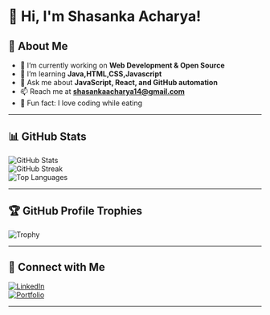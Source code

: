 # 👋 Hi, I'm Shasanka Acharya!

## 🚀 About Me
- 🔭 I’m currently working on **Web Development & Open Source**  
- 🌱 I’m learning **Java,HTML,CSS,Javascript**  
- 💬 Ask me about **JavaScript, React, and GitHub automation**  
- 📫 Reach me at **shasankaacharya14@gmail.com**  
- 🎯 Fun fact: I love coding while eating  

---

## 📊 GitHub Stats  
![GitHub Stats](https://github-readme-stats.vercel.app/api?username=Shasanka146&show_icons=true&theme=dark)  
![GitHub Streak](https://github-readme-streak-stats.herokuapp.com/?user=Shasanka146&theme=dark)  
![Top Languages](https://github-readme-stats.vercel.app/api/top-langs/?username=Shasanka146&layout=compact&theme=dark)  

---

## 🏆 GitHub Profile Trophies  

![Trophy](https://github-profile-trophy.vercel.app/?username=Shasanka146&theme=darkhub)  

---

## 📌 Connect with Me  
[![LinkedIn](https://img.shields.io/badge/LinkedIn-Profile-blue?logo=linkedin)](https://linkedin.com/in/shasanka-acharya)  
[![Portfolio](https://img.shields.io/badge/Portfolio-Website-green)](https://yourportfolio.com)  

---



